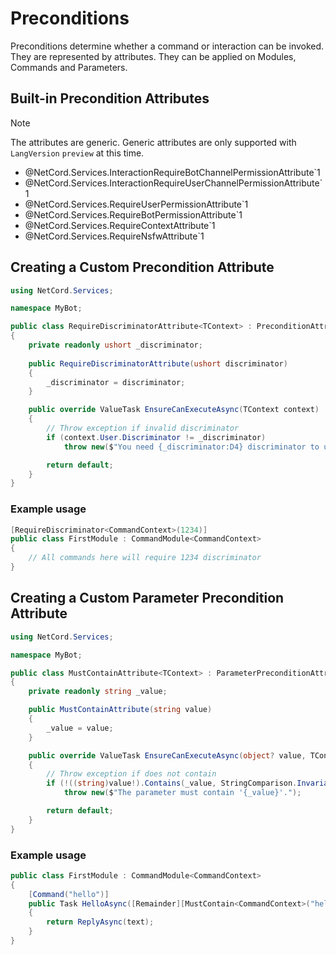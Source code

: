 # Preconditions

Preconditions determine whether a command or interaction can be invoked. They are represented by attributes. They can be applied on Modules, Commands and Parameters.

## Built-in Precondition Attributes

> [!NOTE]
> The attributes are generic. Generic attributes are only supported with `LangVersion` `preview` at this time.

- @NetCord.Services.InteractionRequireBotChannelPermissionAttribute`1
- @NetCord.Services.InteractionRequireUserChannelPermissionAttribute`1
- @NetCord.Services.RequireUserPermissionAttribute`1
- @NetCord.Services.RequireBotPermissionAttribute`1
- @NetCord.Services.RequireContextAttribute`1
- @NetCord.Services.RequireNsfwAttribute`1

## Creating a Custom Precondition Attribute

```cs
using NetCord.Services;

namespace MyBot;

public class RequireDiscriminatorAttribute<TContext> : PreconditionAttribute<TContext> where TContext : IContext, IUserContext // We use generics to make our attribute usable in text commands, application commands and interactions at the same time
{
    private readonly ushort _discriminator;
    
    public RequireDiscriminatorAttribute(ushort discriminator)
    {
        _discriminator = discriminator;
    }

    public override ValueTask EnsureCanExecuteAsync(TContext context)
    {
        // Throw exception if invalid discriminator
        if (context.User.Discriminator != _discriminator)
            throw new($"You need {_discriminator:D4} discriminator to use this command.");

        return default;
    }
}
```

### Example usage

```cs
[RequireDiscriminator<CommandContext>(1234)]
public class FirstModule : CommandModule<CommandContext>
{
    // All commands here will require 1234 discriminator
}
```

## Creating a Custom Parameter Precondition Attribute

```cs
using NetCord.Services;

namespace MyBot;

public class MustContainAttribute<TContext> : ParameterPreconditionAttribute<TContext> where TContext : IContext // We use generics to make our attribute usable in text commands, application commands and interactions at the same time
{
    private readonly string _value;

    public MustContainAttribute(string value)
    {
        _value = value;
    }

    public override ValueTask EnsureCanExecuteAsync(object? value, TContext context)
    {
        // Throw exception if does not contain
        if (!((string)value!).Contains(_value, StringComparison.InvariantCultureIgnoreCase))
            throw new($"The parameter must contain '{_value}'.");

        return default;
    }
}
```

### Example usage

```cs
public class FirstModule : CommandModule<CommandContext>
{
    [Command("hello")]
    public Task HelloAsync([Remainder][MustContain<CommandContext>("hello")] string text)
    {
        return ReplyAsync(text);
    }
}
```